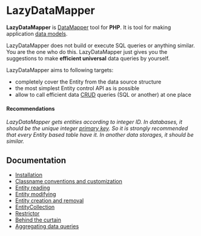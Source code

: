 LazyDataMapper
===

**LazyDataMapper** is [DataMapper](http://en.wikipedia.org/wiki/Data_mapper_pattern) tool for **PHP**.
It is tool for making application [data models](http://en.wikipedia.org/wiki/Data_model).

LazyDataMapper does not build or execute SQL queries or anything similar. You are the one who do this.
LazyDataMapper just gives you the suggestions to make **efficient universal** data queries by yourself.

LazyDataMapper aims to following targets:

- completely cover the Entity from the data source structure
- the most simplest Entity control API as is possible
- allow to call efficient data [CRUD](http://en.wikipedia.org/wiki/Create,_read,_update_and_delete) queries (SQL or another)
at one place

#### Recommendations

*LazyDataMapper gets entities according to integer ID. In databases, it should be the unique integer
[primary key](http://en.wikipedia.org/wiki/Unique_key).
So it is strongly recommended that every Entity based table have it. In another data storages, it should be
similar.*

## Documentation

- [Installation](DOC/1.Installation.md)
- [Classname conventions and customization](DOC/2.Classname-conventions-and-customization.md)
- [Entity reading](DOC/3.Entity-reading.md)
- [Entity modifying](DOC/4.Entity-modifying.md)
- [Entity creation and removal](DOC/5.Entity-creation-and-removal.md)
- [EntityCollection](DOC/6.EntityCollection.md)
- [Restrictor](DOC/7.Restrictor.md)
- [Behind the curtain](DOC/8.Behind-the-curtain.md)
- [Aggregating data queries](DOC/9.Aggregating-data-queries.md)
